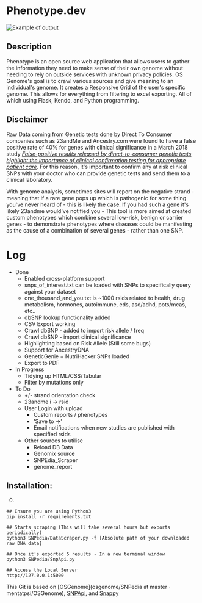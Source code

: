 # Phenotype.dev

![Example of output](https://github.com/glasgowm148/Phenotype/blob/master/images/phenotype.png)
## Description
Phenotype is an open source web application that allows users to gather the information they need to make sense of their own genome without needing to rely on outside services with unknown privacy policies. OS Genome's goal is to crawl various sources and give meaning to an individual's genome. It creates a Responsive Grid of the user's specific genome. This allows for everything from filtering to excel exporting. All of which using Flask, Kendo, and Python programming.

## Disclaimer
Raw Data coming from Genetic tests done by Direct To Consumer companies such as 23andMe and Ancestry.com were found to have a false positive rate of 40% for genes with clinical significance in a March 2018 study [*False-positive results released by direct-to-consumer genetic tests highlight the importance of clinical confirmation testing for appropriate patient care*](https://www.nature.com/articles/gim201838). For this reason, it's important to confirm any at risk clinical SNPs with your doctor who can provide genetic tests and send them to a clinical laboratory.

With genome analysis, sometimes sites will report on the negative strand - meaning that if a rare gene pops up which is pathogenic for some thing you've never heard of - this is likely the case. If you had such a gene it's likely 23andme would've notified you - This tool is more aimed at created custom phenotypes which combine several low-risk, benign or carrier genes - to demonstrate phenotypes where diseases could be manifesting as the cause of a combination of several genes - rather than one SNP.


# Log
* Done
    * Enabled cross-platform support
    * snps_of_interest.txt can be loaded with SNPs to specifically query against your dataset
    * one_thousand_and_you.txt is ~1000 rsids related to health, drug metabolism, hormones, autoimmune, eds, asd/adhd, pots/mcas, etc..
    * dbSNP lookup functionality added
    * CSV Export working
    * Crawl dbSNP - added to import risk allele / freq
    * Crawl dbSNP - import clinical significance
    * Highlighting based on Risk Allele (Still some bugs)
    * Support for AncestryDNA
    * GeneticGenie + NutriHacker SNPs loaded
    * Export to PDF
* In Progress
  * Tidying up HTML/CSS/Tabular 
  * Filter by mutations only
* To Do
  * +/- strand orientation check
  * 23andme i -> rsid
  * User Login with upload
    * Custom reports / phenotypes
    * 'Save to ->' 
    * Email notifications when new studies are published with specified rsids
  * Other sources to utilise
    * Reload DB Data
    * Genomix source
    * SNPEdia_Scraper
    * genome_report

## Installation:


0.
```
## Ensure you are using Python3
pip install -r requirements.txt

## Starts scraping (This will take several hours but exports periodically)
python3 SNPedia/DataScraper.py -f [Absolute path of your downloaded raw DNA data]

## Once it's exported 5 results - In a new terminal window
python3 SNPedia/SnpApi.py

## Access the Local Server
http://127.0.0.1:5000
```

This Git is based on [OSGenome](osgenome/SNPedia at master · mentatpsi/OSGenome), [SNPApi](https://github.com/leaena/snp-api), and [Snappy](https://github.com/zhaofengli/snappy)

